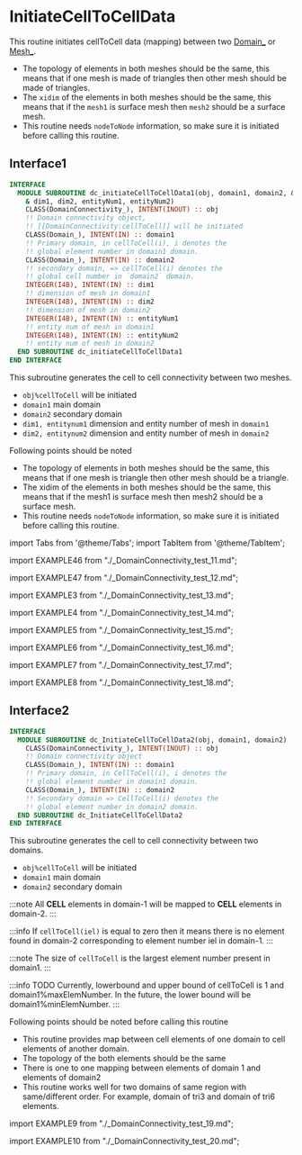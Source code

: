 # InitiateCellToCellData

This routine initiates cellToCell data (mapping) between two [Domain_](../Domain/Domain_.md) or [Mesh_](../Mesh/Mesh_.md).

- The topology of elements in both meshes should be the same, this means that if one mesh is made of triangles then other mesh should be made of triangles.
- The `xidim` of the elements in both meshes should be the same, this means that if the `mesh1` is surface mesh then `mesh2` should be a surface mesh.
- This routine needs `nodeToNode` information, so make sure it is initiated before calling this routine.

## Interface1

```fortran
INTERFACE
  MODULE SUBROUTINE dc_initiateCellToCellData1(obj, domain1, domain2, &
    & dim1, dim2, entityNum1, entityNum2)
    CLASS(DomainConnectivity_), INTENT(INOUT) :: obj
    !! Domain connectivity object,
    !! [[DomainConnectivity:cellToCell]] will be initiated
    CLASS(Domain_), INTENT(IN) :: domain1
    !! Primary domain, in cellToCell(i), i denotes the
    !! global element number in domain1 domain.
    CLASS(Domain_), INTENT(IN) :: domain2
    !! secondary domain, => cellToCell(i) denotes the
    !! global cell number in `domain2` domain.
    INTEGER(I4B), INTENT(IN) :: dim1
    !! dimension of mesh in domain1
    INTEGER(I4B), INTENT(IN) :: dim2
    !! dimension of mesh in domain2
    INTEGER(I4B), INTENT(IN) :: entityNum1
    !! entity num of mesh in domain1
    INTEGER(I4B), INTENT(IN) :: entityNum2
    !! entity num of mesh in domain2
  END SUBROUTINE dc_initiateCellToCellData1
END INTERFACE
```

This subroutine generates the cell to cell connectivity between two meshes.

- `obj%cellToCell` will be initiated
- `domain1` main domain
- `domain2` secondary domain
- `dim1, entitynum1` dimension and entity number of mesh in `domain1`
- `dim2, entitynum2` dimension and entity number of mesh in `domain2`

Following points should be noted

- The topology of elements in both meshes should be the same, this means that if one mesh is triangle then other mesh should be a triangle.
- The xidim of the elements in both meshes should be the same, this means that if the mesh1 is surface mesh then mesh2 should be a surface mesh.
- This routine needs `nodeToNode` information, so make sure it is initiated before calling this routine.

import Tabs from '@theme/Tabs';
import TabItem from '@theme/TabItem';

<Tabs>

<TabItem value="1" label="️܀ Example 1">

import EXAMPLE46 from "./_DomainConnectivity_test_11.md";

<EXAMPLE46 />

</TabItem>

<TabItem value="2" label="️܀ Example 2">

import EXAMPLE47 from "./_DomainConnectivity_test_12.md";

<EXAMPLE47 />

</TabItem>

<TabItem value="3" label="️܀ Example 3">

import EXAMPLE3 from "./_DomainConnectivity_test_13.md";

<EXAMPLE3 />

</TabItem>

<TabItem value="4" label="️܀ Example 4">

import EXAMPLE4 from "./_DomainConnectivity_test_14.md";

<EXAMPLE4 />

</TabItem>

<TabItem value="5" label="️܀ Example 5">

import EXAMPLE5 from "./_DomainConnectivity_test_15.md";

<EXAMPLE5 />

</TabItem>

<TabItem value="close" label="↢" default>

</TabItem>
</Tabs>

<Tabs>

<TabItem value="6" label="️܀ Example 6">

import EXAMPLE6 from "./_DomainConnectivity_test_16.md";

<EXAMPLE6 />

</TabItem>

<TabItem value="7" label="️܀ Example 7">

import EXAMPLE7 from "./_DomainConnectivity_test_17.md";

<EXAMPLE7 />

</TabItem>

<TabItem value="8" label="️܀ Example 8">

import EXAMPLE8 from "./_DomainConnectivity_test_18.md";

<EXAMPLE8 />

</TabItem>

<TabItem value="close" label="↢" default>

</TabItem>
</Tabs>

## Interface2

```fortran
INTERFACE
  MODULE SUBROUTINE dc_InitiateCellToCellData2(obj, domain1, domain2)
    CLASS(DomainConnectivity_), INTENT(INOUT) :: obj
    !! Domain connectivity object
    CLASS(Domain_), INTENT(IN) :: domain1
    !! Primary domain, in CellToCell(i), i denotes the
    !! global element number in domain1 domain.
    CLASS(Domain_), INTENT(IN) :: domain2
    !! Secondary domain => CellToCell(i) denotes the
    !! global element number in domain2 domain.
  END SUBROUTINE dc_InitiateCellToCellData2
END INTERFACE
```

This subroutine generates the cell to cell connectivity between
two domains.

- `obj%cellToCell` will be initiated
- `domain1` main domain
- `domain2` secondary domain

:::note
All **CELL** elements in domain-1 will be mapped to **CELL** elements in domain-2.
:::

:::info
If `cellToCell(iel)` is equal to zero then it means there is no element found in domain-2 corresponding to element number iel in domain-1.
:::

:::note
The size of `cellToCell` is the largest element number present in domain1.
:::

:::info TODO
Currently, lowerbound and upper bound of cellToCell is 1 and domain1%maxElemNumber. In the future, the lower bound will be domain1%minElemNumber.
:::

Following points should be noted before calling this routine

- This routine provides map between cell elements of one domain to cell elements of another domain.
- The topology of the both elements should be the same
- There is one to one mapping between elements of domain 1 and elements of domain2
- This routine works well for two domains of same region with same/different order. For example, domain of tri3 and domain of tri6 elements.

<Tabs>

<TabItem value="1" label="️܀ Example 1">

import EXAMPLE9 from "./_DomainConnectivity_test_19.md";

<EXAMPLE9 />

</TabItem>

<TabItem value="2" label="️܀ Example 2">

import EXAMPLE10 from "./_DomainConnectivity_test_20.md";

<EXAMPLE10 />

</TabItem>

<TabItem value="close" label="↢" default>

</TabItem>
</Tabs>
